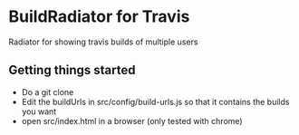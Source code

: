 # BuildRadiator for Travis
Radiator for showing travis builds of multiple users

## Getting things started
- Do a git clone
- Edit the buildUrls in src/config/build-urls.js so that it contains the builds you want
- open src/index.html in a browser (only tested with chrome)
